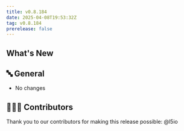 ```yaml
---
title: v0.8.184
date: 2025-04-08T19:53:32Z
tag: v0.8.184
prerelease: false
---
```


## What's New
## 🔤 General
* No changes

## 👨🏽‍💻 Contributors

Thank you to our contributors for making this release possible:
@l5io

